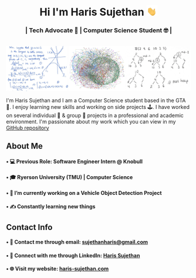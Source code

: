 <h1 align="center">Hi I'm Haris Sujethan <img src="waving-hand-joypixels.gif" width="30"> </h1>
<h3 align="center">| Tech Advocate 🤖 | Computer Science Student 🤓 |</h3> 
<br/> 

<img src="ComputerScienceNotes.jpg">

I'm Haris Sujethan and I am a Computer Science student based in the GTA 📍. I enjoy learning new skills and working on side projects 🕹️. I have worked on several individual 👤 & group 👥 projects in a professional and academic environment. I'm passionate about my work which you can view in my [GitHub repository](https://github.com/haris-sujethan?tab=repositories)

## About Me

#### • 💻 Previous Role: Software Engineer Intern @ Knobull
#### • 🎓 Ryerson University (TMU) | Computer Science <br/>
#### • 🔭 I’m currently working on a Vehicle Object Detection Project
#### • ✍️ Constantly learning new things <br/>
  
## Contact Info

#### • 📧 Contact me through email: sujethanharis@gmail.com <br/>
#### • 💼 Connect with me through LinkedIn: [Haris Sujethan](https://www.linkedin.com/in/haris-sujethan-3b251921a/)
#### • 🌐 Visit my website: [haris-sujethan.com](https://haris-sujethan.com/)
